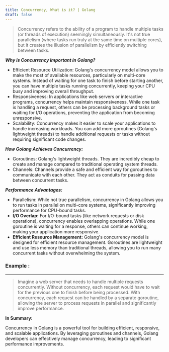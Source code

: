 ```yaml
---
title: Concurrency, What is it? | Golang
draft: false
---
```


> Concurrency refers to the ability of a program to handle multiple tasks (or threads of execution) seemingly simultaneously. It's not true parallelism (where tasks run truly at the same time on multiple cores), but it creates the illusion of parallelism by efficiently switching between tasks.

***Why is Concurrency Important in Golang?***

- <span style='color:var(--mk-color-turquoise)'>Efficient Resource Utilization:</span> Golang's concurrency model allows you to make the most of available resources, particularly on multi-core systems. Instead of waiting for one task to finish before starting another, you can have multiple tasks running concurrently, keeping your CPU busy and improving overall throughput.
- <span style='color:var(--mk-color-turquoise)'>Responsiveness:</span> In applications like web servers or interactive programs, concurrency helps maintain responsiveness. While one task is handling a request, others can be processing background tasks or waiting for I/O operations, preventing the application from becoming unresponsive.
- <span style='color:var(--mk-color-turquoise)'>Scalability: </span>Concurrency makes it easier to scale your applications to handle increasing workloads. You can add more goroutines (Golang's lightweight threads) to handle additional requests or tasks without requiring significant code changes.

***How Golang Achieves Concurrency:***

- <span style='color:var(--mk-color-turquoise)'>Goroutines:</span> Golang's lightweight threads. They are incredibly cheap to create and manage compared to traditional operating system threads.
- <span style='color:var(--mk-color-turquoise)'>Channels:</span> Channels provide a safe and efficient way for goroutines to communicate with each other. They act as conduits for passing data between concurrent tasks.

***Performance Advantages:***

- <span style='color:var(--mk-color-turquoise)'>Parallelism: </span>While not true parallelism, concurrency in Golang allows you to run tasks in parallel on multi-core systems, significantly improving performance for CPU-bound tasks.
- **<span style='color:var(--mk-color-turquoise)'>I/O Overlap:</span>** For I/O-bound tasks (like network requests or disk operations), concurrency enables overlapping operations. While one goroutine is waiting for a response, others can continue working, making your application more responsive.
- **<span style='color:var(--mk-color-turquoise)'>Efficient Resource Management:</span>** Golang's concurrency model is designed for efficient resource management. Goroutines are lightweight and use less memory than traditional threads, allowing you to run many concurrent tasks without overwhelming the system.

### <span style='color:var(--mk-color-orange)'>Example :</span>
---
> Imagine a web server that needs to handle multiple requests concurrently. Without concurrency, each request would have to wait for the previous one to finish before being processed. With concurrency, each request can be handled by a separate goroutine, allowing the server to process requests in parallel and significantly improve performance.

**In Summary:**

Concurrency in Golang is a powerful tool for building efficient, responsive, and scalable applications. By leveraging goroutines and channels, Golang developers can effectively manage concurrency, leading to significant performance improvements.
